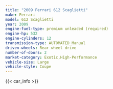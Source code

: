 ```yaml
---
title: "2009 Ferrari 612 Scaglietti"
make: Ferrari
model: 612 Scaglietti
year: 2009
engine-fuel-type: premium unleaded (required)
engine-hp: 532
engine-cylinders: 12
transmission-type: AUTOMATED_Manual
driven-wheels: Rear wheel drive
number-of-doors: 2
market-category: Exotic,High-Performance
vehicle-size: Large
vehicle-style: Coupe
---
```


{{< car_info >}}
